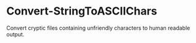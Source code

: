 # Convert-StringToASCIIChars
Convert cryptic files containing unfriendly characters to human readable output.
